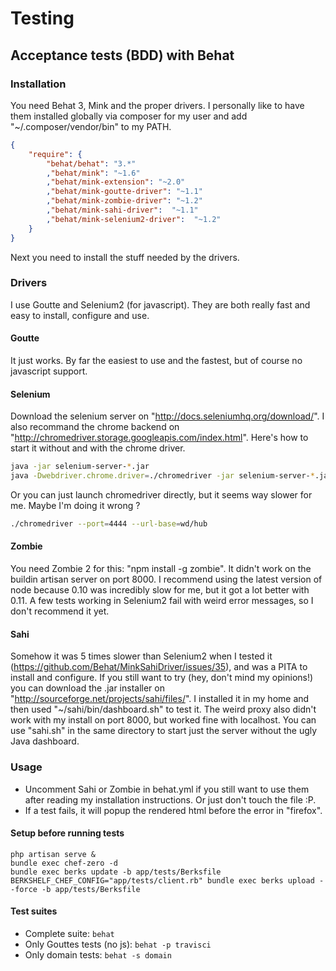 Testing
=======

Acceptance tests (BDD) with Behat
---------------------------------

### Installation

You need Behat 3, Mink and the proper drivers. I personally like to have them installed globally via composer for my user and add "~/.composer/vendor/bin" to my PATH.

```json
{
    "require": {
        "behat/behat": "3.*"
        ,"behat/mink": "~1.6"
        ,"behat/mink-extension": "~2.0"
        ,"behat/mink-goutte-driver": "~1.1"
        ,"behat/mink-zombie-driver": "~1.2"
        ,"behat/mink-sahi-driver":  "~1.1"
        ,"behat/mink-selenium2-driver":  "~1.2"
    }
}
```

Next you need to install the stuff needed by the drivers.


### Drivers

I use Goutte and Selenium2 (for javascript). They are both really fast and easy to install, configure and use.

#### Goutte

It just works. By far the easiest to use and the fastest, but of course no javascript support.

#### Selenium

Download the selenium server on "http://docs.seleniumhq.org/download/". I also recommand the chrome backend on "http://chromedriver.storage.googleapis.com/index.html". Here's how to start it without and with the chrome driver.

```sh
java -jar selenium-server-*.jar
java -Dwebdriver.chrome.driver=./chromedriver -jar selenium-server-*.jar
```

Or you can just launch chromedriver directly, but it seems way slower for me. Maybe I'm doing it wrong ?

```sh
./chromedriver --port=4444 --url-base=wd/hub
```

#### Zombie

You need Zombie 2 for this: "npm install -g zombie". It didn't work on the buildin artisan server on port 8000.
I recommend using the latest version of node because 0.10 was incredibly slow for me, but it got a lot better with 0.11.
A few tests working in Selenium2 fail with weird error messages, so I don't recommend it yet.

#### Sahi

Somehow it was 5 times slower than Selenium2 when I tested it (https://github.com/Behat/MinkSahiDriver/issues/35), and was a PITA to install and configure. If you still want to try (hey, don't mind my opinions!) you can download the .jar installer on "http://sourceforge.net/projects/sahi/files/". I installed it in my home and then used "~/sahi/bin/dashboard.sh" to test it. The weird proxy also didn't work with my install on port 8000, but worked fine with localhost. You can use "sahi.sh" in the same directory to start just the server without the ugly Java dashboard.

### Usage

 * Uncomment Sahi or Zombie in behat.yml if you still want to use them after reading my installation instructions. Or just don't touch the file :P.
 * If a test fails, it will popup the rendered html before the error in "firefox".

#### Setup before running tests

```
php artisan serve &
bundle exec chef-zero -d
bundle exec berks update -b app/tests/Berksfile
BERKSHELF_CHEF_CONFIG="app/tests/client.rb" bundle exec berks upload --force -b app/tests/Berksfile
```

#### Test suites

 * Complete suite: `behat`
 * Only Gouttes tests (no js): `behat -p travisci`
 * Only domain tests: `behat -s domain`

